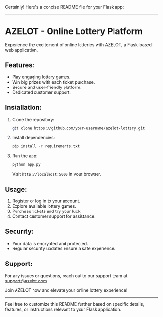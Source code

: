 Certainly! Here's a concise README file for your Flask app:

---

# AZELOT - Online Lottery Platform

Experience the excitement of online lotteries with AZELOT, a Flask-based web application.

## Features:

- Play engaging lottery games.
- Win big prizes with each ticket purchase.
- Secure and user-friendly platform.
- Dedicated customer support.

## Installation:

1. Clone the repository:

   ```bash
   git clone https://github.com/your-username/azelot-lottery.git
   ```

2. Install dependencies:

   ```bash
   pip install -r requirements.txt
   ```

3. Run the app:

   ```bash
   python app.py
   ```

   Visit `http://localhost:5000` in your browser.

## Usage:

1. Register or log in to your account.
2. Explore available lottery games.
3. Purchase tickets and try your luck!
4. Contact customer support for assistance.

## Security:

- Your data is encrypted and protected.
- Regular security updates ensure a safe experience.

## Support:

For any issues or questions, reach out to our support team at support@azelot.com.

Join AZELOT now and elevate your online lottery experience!

---

Feel free to customize this README further based on specific details, features, or instructions relevant to your Flask application.
